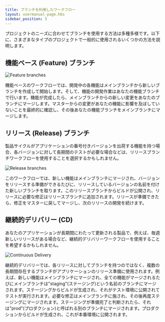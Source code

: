 ```yaml
---
title: ブランチを利用したワークフロー
layout: usermanual-page.hbs
sidebar_position: 5
---
```


プロジェクトのニーズに合わせてブランチを使用する方法は多種多様です。以下に、さまざまなタイプのプロジェクトで一般的に使用されるいくつかの方法を説明します。

## 機能ベース (Feature) ブランチ

![Feature branches][1]

機能ベースのワークフローでは、開発中の各機能はメインブランチから新しいブランチを作成して開始します。そして、機能の開発作業はあなたの機能ブランチで行います。機能が完成したら、メインブランチからの新しい変更をあなたのブランチにマージします。マスターからの変更があなたの機能に影響を及ぼしていないことを最終的に確認し、その後あなたの機能ブランチをメインブランチにマージします。

## リリース (Release) ブランチ

製品サイクルがアプリケーションの番号付きバージョンを出荷する機能を持つ場合、各バージョンに対して長期間のテストが必要な場合などは、リリースブランチワークフローを使用することを選択するかもしれません。

![Release branches][2]

このワークフローでは、新しい機能はメインブランチにマージされ、バージョンをリリースする準備ができるたびに、リリースしているバージョンの名前を付けた新しいブランチを取ります。このリリースブランチからビルドが公開され、リリースに必要な修正はリリースブランチに追加されます。リリースが準備できたら、修正をマスターに戻してマージし、次のリリースの開発を続けます。

## 継続的デリバリー (CD)

あなたのアプリケーションが長期間にわたって更新される製品で、例えば、毎週新しいリリースがある場合など、継続的デリバリーワークフローを使用することを希望するかもしれません。

![Continuous Delivery][3]

継続的デリバリーでは、各リリースに対してブランチを持つのではなく、複数の長期間存在するブランチがアプリケーションのリリース準備に使用されます。例えば、新しい機能はメインブランチにマージされ、全ての機能がマージされるたびにメインブランチは"staging"(ステージング)という名前のブランチにマージされます。ステージングからビルドが生成され、それがテスト環境に公開されてテストが実行されます。必要な修正はメインブランチに施され、その後再度ステージングにマージされます。ステージングが準備完了と判断されたら、それは"prod"(プロダクション)と呼ばれる別のブランチにマージされます。プロダクションからビルドが生成され、これが本番環境に公開されます。

[1]: /images/user-manual/version-control/branch-workflows/feature-branches.png
[2]: /images/user-manual/version-control/branch-workflows/release-branches.png
[3]: /images/user-manual/version-control/branch-workflows/continuous-delivery.png
